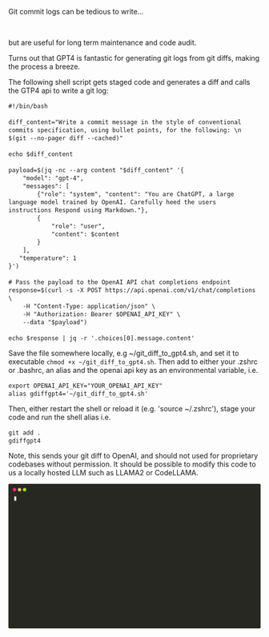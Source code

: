 Git commit logs can be tedious to write...

![<img src="https://xkcd.com/1296/">](https://xkcd.com/1296/)

but are useful for long term maintenance and code audit.

Turns out that GPT4 is fantastic for generating git logs from git diffs, making the process a breeze.

The following shell script gets staged code and generates a diff and calls the GTP4 api to write a git log:

```shell
#!/bin/bash

diff_content="Write a commit message in the style of conventional commits specification, using bullet points, for the following: \n $(git --no-pager diff --cached)"

echo $diff_content

payload=$(jq -nc --arg content "$diff_content" '{
    "model": "gpt-4",
    "messages": [
        {"role": "system", "content": "You are ChatGPT, a large language model trained by OpenAI. Carefully heed the users instructions Respond using Markdown."},
        {
            "role": "user",
            "content": $content
        }
    ],
   "temperature": 1
}')

# Pass the payload to the OpenAI API chat completions endpoint
response=$(curl -s -X POST https://api.openai.com/v1/chat/completions \
    -H "Content-Type: application/json" \
    -H "Authorization: Bearer $OPENAI_API_KEY" \
    --data "$payload")

echo $response | jq -r '.choices[0].message.content'

```

Save the file somewhere locally, e.g ~/git_diff_to_gpt4.sh, and set it to executable `chmod +x ~/git_diff_to_gpt4.sh`.
Then add to either your .zshrc or .bashrc, an alias and the openai api key as an environmental variable, i.e.

```shell
export OPENAI_API_KEY="YOUR_OPENAI_API_KEY"
alias gdiffgpt4='~/git_diff_to_gpt4.sh'
```

Then, either restart the shell or reload it (e.g. 'source ~/.zshrc'), stage your code and run the shell alias i.e.

```shell
git add .
gdiffgpt4
```

Note, this sends your git diff to OpenAI, and should not used for proprietary codebases without permission. It should be possible to modify this code to us a locally hosted LLM such as LLAMA2 or CodeLLAMA. 

![Terminal recording](/termtosvg_20y3d90v.svg)
